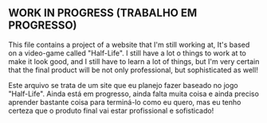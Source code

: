 WORK IN PROGRESS (TRABALHO EM PROGRESSO)
-----------------------------------------------------------------------------------------------------------------------------------------------------------------------------------
This file contains a project of a website that I'm still working at, It's based on a video-game called "Half-Life". I still have a lot o things to work at to make it look good, and I still have to learn a lot of things, but I'm very certain that the final product will be not only professional, but sophisticated as well!

Este arquivo se trata de um site que eu planejo fazer baseado no jogo "Half-Life". Ainda está em progresso, ainda falta muita coisa e ainda preciso aprender bastante coisa para terminá-lo como eu quero, mas eu tenho certeza que o produto final vai estar profissional e sofisticado! 
